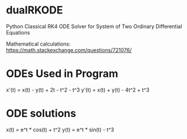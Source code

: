 # dualRKODE
Python Classical RK4 ODE Solver for System of Two Ordinary Differential Equations

Mathematical calculations: https://math.stackexchange.com/questions/721076/

# ODEs Used in Program
x'(t) = x(t) - y(t) + 2t - t^2 - t^3
y'(t) = x(t) + y(t) - 4t^2 + t^3
               
# ODE solutions
x(t) = e^t * cos(t) + t^2
y(t) = e^t * sin(t) - t^3



